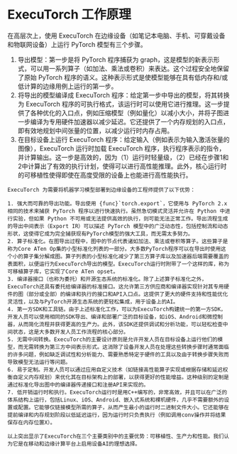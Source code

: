 # ExecuTorch 工作原理

在高层次上，使用 ExecuTorch 在边缘设备（如笔记本电脑、手机、可穿戴设备和物联网设备）上运行 PyTorch 模型有三个步骤。

1. 导出模型：第一步是将 PyTorch 程序捕获为 graph，这是模型的新表示形式，可以用一系列算子（如加法、乘法或卷积）来表达。这个过程安全地保留了原始 PyTorch 程序的语义。这种表示形式是使模型能够在具有低内存和/或低计算的边缘用例上运行的第一步。
2. 将导出的模型编译成 ExecuTorch 程序：给定第一步中导出的模型，将其转换为 ExecuTorch 程序的可执行格式，该运行时可以使用它进行推理。这一步提供了各种优化的入口点，例如压缩模型（例如量化）以减小大小，并将子图进一步编译为专用硬件加速器以减少延迟。它还提供了一个内存规划的入口点，即有效地规划中间张量的位置，以减少运行时内存占用。
3. 在目标设备上运行 ExecuTorch 程序：给定输入（例如表示为输入激活张量的图像），ExecuTorch 运行时加载 ExecuTorch 程序，执行程序表示的指令，并计算输出。这一步是高效的，因为（1）运行时轻量级，（2）已经在步骤1和2中计算出了有效的执行计划，使得可以进行高性能推理。此外，核心运行时的可移植性使得即使在高度受限的设备上也能进行高性能执行。

```{admonition} ExecuTorch 主要优势
ExecuTorch 为需要将机器学习模型部署到边缘设备的工程师提供了以下优势：

1. 强大而可靠的导出功能。导出使用 {func}`torch.export`，它使用与 PyTorch 2.x 相同的技术来捕获 PyTorch 程序以进行快速执行。虽然急切模式灵活并允许在 Python 中进行实验，但如果 Python 不可用或无法提供高效的执行，则可能无法正常工作。导出流程生成的导出中间表示（Export IR）可以描述 PyTorch 模型中的广泛动态性，包括控制流和动态形状，这使得它成为完全捕获现有PyTorch模型的强大工具，而无需太多努力。
2. 算子标准化。在图导出过程中，图中的节点代表诸如加法、乘法或卷积等算子。这些算子是称为Core ATen Op集的小型标准化列表的一部分。大多数PyTorch程序可以在导出时使用这个小的算子集分解成图。算子列表的小型标准化减少了第三方算子库以及加速器后端需要覆盖的表面积，以便运行为ExecuTorch导出的模型。ExecuTorch运行时附带了一个这样的库，称为可移植算子库，它实现了Core ATen opset。
3. 编译器接口（也称为委托）和开源生态系统的标准化。除了上述算子标准化之外，ExecuTorch还具有委托给编译器的标准接口。这允许第三方供应商和编译器实现针对其专用硬件的图（部分或全部）的编译和执行的接口和API入口点。这提供了更大的硬件支持和性能优化灵活性，以及与PyTorch开源生态系统的更轻松集成，用于设备上的AI。
4. 第一方SDK和工具链。由于上述标准化工作，可以为ExecuTorch构建统一的第一方SDK，开发人员可以使用相同的SDK导出、编译和部署广泛的目标设备，如iOS、Android和微控制器，从而简化流程并获得更高的生产力。此外，该SDK还提供调试和分析功能，可以轻松检查中间状态，这是大多数开发人员工作流程的核心部分。
5. 无需中间转换。ExecuTorch的主要设计原则是允许开发人员在目标设备上运行他们的模型，而无需转换为第三方中间表示形式。这消除了设备开发人员在处理这些转换步骤时通常面临的许多问题，例如缺乏调试性和分析能力、需要熟悉特定于硬件的工具以及由于转换步骤失败而导致模型无法运行等问题。
6. 易于定制。开发人员可以通过应用自定义技术（如链接高性能算子实现或根据存储和延迟权衡自定义内存规划）来优化其在目标架构上的部署，以获得更好的性能增益。这种级别的定制是通过标准化导出图中的编译器传递接口和注册API来实现的。
7. 低开销运行时和执行。ExecuTorch运行时是用C++编写的，非常高效，并且可以在广泛的体系结构上运行，包括Linux、iOS、Android、嵌入式系统和裸机硬件，几乎不需要额外的设置或配置。它能够仅链接模型所需的算子，从而产生最小的运行时二进制文件大小。它还能够在提前编译和内存规划阶段以低延迟运行，因为运行时只负责执行（例如调用conv操作并将结果保存在内存位置X）。

以上突出显示了ExecuTorch在三个主要类别中的主要优势：可移植性、生产力和性能。我们认为它是在移动和边缘计算平台上启用设备AI的理想选择。
```
